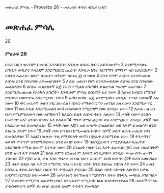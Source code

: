 ﻿
 መጽሐፈ ምሳሌ - Proverbs 26 - መጽሐፍ ቅዱስ ብሉይ ኪዳን
# መጽሐፈ ምሳሌ
26
### ምዕራፍ 26
 በረዶ በበጋ ዝናብም በመከር እንዳይገባ፥ እንዲሁ ለሰነፍ ክብር አይገባውም።
2  እንደሚተላለፍ ድንቢጥ ወዲያና ወዲህም እንደሚበርር ጨረባ፥ እንዲሁ ከንቱ እርግማን በማንም ላይ አይደርስም።
3  አለንጋ ለፈረስ፥ ልጓም ለአህያ፥ በትርም ለሰነፍ ጀርባ ነው።
4  አንተ ደግሞ እርሱን እንዳትመስል ለሰነፍ እንደ ስንፍናው አትመልስለት።
5  ለራሱ ጠቢብ የሆነ እንዳይመስለው ለሰነፍ እንደ ስንፍናው መልስለት።
6  በሰነፍ መልእክተኛ እጅ ነገርን የሚልክ እግሮቹን ይቈርጣል ግፍንም ይጠጣል።
7  እንደሚንጠለጠሉ የአንካሳ እግሮች፥ እንዲሁም ምሳሌ በሰነፎች አፍ ነው።
8  ለሰነፍ ክብርን የሚሰጥ ድንጋይን በወንጭፍ እንደሚያስር ነው።
9  እሾህ በስካር እጅ እንደሚሰካ፥ እንዲሁ ምሳሌ በሰነፎች አፍ ነው።
10  ዋና ሠራተኛ ሁሉን ነገር ይሠራል፤ ሰነፍን የሚቀጥር ግን መንገድ አላፊውን እንደሚቀጥር ነው።
11  ወደ ትፋቱ እንደሚመለስ ውሻ ስንፍናውን የሚደግም ሰው እንዲሁ ነው።
12  ለራሱ ጠቢብ የሆነ የሚምስለውን ሰው አየኽውን? ከእርሱ ይልቅ ለሰነፍ ተስፋ አለው።
13  ታካች ሰው። አንበሳ በመንገድ አለ፤ አንበሳ በጎዳና አለ ይላል።
14  ሣንቃ በማጠፊያው ላይ እንደሚዞር፥ እንዲሁ ታካች ሰው በአልጋው ላይ ይመላለሳል።
15  ታካች ሰው እጁን ወደ ወጭት ያጠልቃል፤ ወደ አፉም ይመልሳት ዘንድ ለእርሱ ድካም ነው።
16  ታካች ሰው በጥበብ ከሚመልሱ ከሰባት ሰዎች ይልቅ ለራሱ ጠቢብ የሆነ ይመስለዋል።
17  አልፎ በሌላው ጥል የሚደባለቅ ውሻን በጅራቱ እንደሚይዝ ነው።
18  ትንታግንና ፍላጻን ሞትንም እንደሚወረውር እንደ ዕብድ ሰው፥
19  ባልንጀራውን የሚያታልል። በጨዋታ አደረግሁት የሚል ሰውም እንዲሁ ነው።
20  እንጨት ባለቀ ጊዜ እሳት ይጠፋል፤ ጆሮ ጠቢ በሌለበትም ዘንድ ጠብ ጸጥ ይላል።
21  ከሰል ፍምን እንጨትም እሳትን እንዲያበዛ፥ እንዲሁ ቍጡ ሰው ጠብን ያበዛል።
22  የጆሮ ጠቢ ቃል እንደ ጣፋጭ መብል ነው፥ እርሱም እስከ ሆድ ጕርጆች ድረስ ይወርዳል።
23  ክፋት በልቡ ሳለ ፍቅርን የሚናገር ከንፈር በብር ዝገት እንደ ተለበጠ የሸክላ ዕቅ ነው።
24  ጠላት በከንፈሩ ተስፋ ይሰጣል፥ በልቡ ግን ተንኰልን ያኖራል።
25  በልቡ ሰባት ርኵሰት አለበትና በቃሉ አሳምሮ ቢናገርህ አትመነው።
26  ጠላትነቱን በተንኰል የሚሸሽግ፥ ክፋቱ በጉባኤ መካከል ይገለጣል።
27  ጕድጓድን የሚምስ ይወድቅበታል፤ ድንጋይንም የሚያንከባልል ይገለበጥበታል።
28  ሐሰተኛ ምላስ ያቈሰላቸውን ሰዎች ይጠላል፤ ልዝብ አፍም ጥፋትን ያመጣል። 
